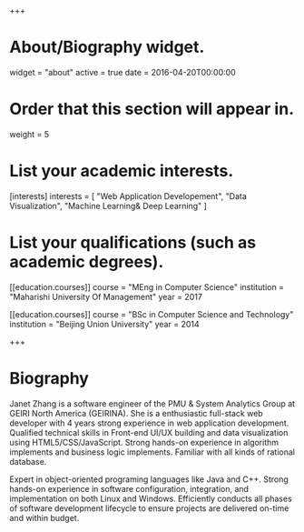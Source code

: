 +++
# About/Biography widget.
widget = "about"
active = true
date = 2016-04-20T00:00:00

# Order that this section will appear in.
weight = 5

# List your academic interests.
[interests]
  interests = [
    "Web Application Developement",
    "Data Visualization",
    "Machine Learning& Deep Learning"
  ]

# List your qualifications (such as academic degrees).

[[education.courses]]
  course = "MEng in Computer Science"
  institution = "Maharishi University Of Management"
  year = 2017

[[education.courses]]
  course = "BSc in Computer Science and Technology"
  institution = "Beijing Union University"
  year = 2014
 
+++

# Biography


Janet Zhang is a software engineer of the PMU & System Analytics Group at GEIRI North America (GEIRINA). She is a enthusiastic full-stack web developer with 4 years strong experience in web application development. Qualified technical skills in Front-end UI/UX building and data visualization using HTML5/CSS/JavaScript. Strong hands-on experience in algorithm implements and business logic implements. Familiar with all kinds of rational database.

Expert in object-oriented programing languages like Java and C++. Strong hands-on experience in software configuration, integration, and implementation on both Linux and Windows. Efficiently conducts all phases of software development lifecycle to ensure projects are delivered on-time and within budget. 
